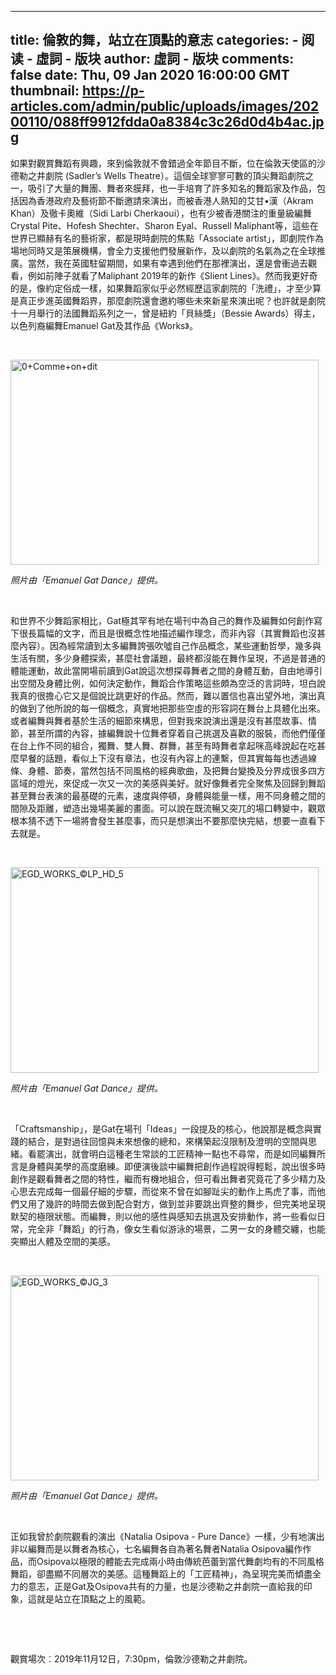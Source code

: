 
---
title: 倫敦的舞，站立在頂點的意志
categories: 
    - 阅读
    - 虛詞 - 版块
author: 虛詞 - 版块
comments: false
date: Thu, 09 Jan 2020 16:00:00 GMT
thumbnail: https://p-articles.com/admin/public/uploads/images/20200110/088ff9912fdda0a8384c3c26d0d4b4ac.jpg
---

<div>   
<p>如果對觀賞舞蹈有興趣，來到倫敦就不會錯過全年節目不斷，位在倫敦天使區的沙德勒之井劇院 (Sadler’s Wells Theatre）。這個全球寥寥可數的頂尖舞蹈劇院之一，吸引了大量的舞團、舞者來膜拜，也一手培育了許多知名的舞蹈家及作品，包括因為香港政府及藝術節不斷邀請來演出，而被香港人熟知的艾甘•漢（Akram Khan）及徹卡奧維（Sidi Larbi Cherkaoui），也有少被香港關注的重量級編舞Crystal Pite、Hofesh Shechter、Sharon Eyal、Russell Maliphant等，這些在世界已顯赫有名的藝術家，都是現時劇院的焦點「Associate artist」，即劇院作為場地同時又是策展機構，會全力支援他們發展新作，及以劇院的名氣為之在全球推廣。當然，我在英國駐留期間，如果有幸遇到他們在那裡演出，還是會衝過去觀看，例如前陣子就看了Maliphant 2019年的新作《Slient Lines》。然而我更好奇的是，像約定俗成一樣，如果舞蹈家似乎必然經歷這家劇院的「洗禮」，才至少算是真正步進英國舞蹈界，那麼劇院還會邀約哪些未來新星來演出呢？也許就是劇院十一月舉行的法國舞蹈系列之一，曾是紐約「貝絲獎」（Bessie Awards）得主，以色列裔編舞Emanuel Gat及其作品《Works》。</p><p><br></p><p><img src="https://p-articles.com/admin/public/uploads/images/20200110/088ff9912fdda0a8384c3c26d0d4b4ac.jpg" alt="0+Comme+on+dit" style="max-width: 100%; width: 493.2px; height: 328.5px;" class referrerpolicy="no-referrer"><br></p><p><i>照片由「Emanuel
Gat Dance」提供。</i></p><p><i><br></i></p><p>和世界不少舞蹈家相比，Gat極其罕有地在場刊中為自己的舞作及編舞如何創作寫下很長篇幅的文字，而且是很概念性地描述編作理念，而非內容（其實舞蹈也沒甚麼內容）。因為經常讀到太多編舞誇張吹噓自己作品概念，某些運動哲學，幾多與生活有關，多少身體探索，甚麼社會議題，最終都沒能在舞作呈現，不過是普通的體能運動，故此當開場前讀到Gat說這次想探尋舞者之間的身體互動，自由地導引出空間及身體比例，如何決定動作，舞蹈合作策略這些頗為空泛的言詞時，坦白說我真的很擔心它又是個說比跳更好的作品。然而，難以置信也喜出望外地，演出真的做到了他所說的每一個概念，真實地把那些空虛的形容詞在舞台上具體化出來。或者編舞與舞者基於生活的細節來構思，但對我來說演出還是沒有甚麼故事、情節，甚至所謂的內容，據編舞說十位舞者穿着自己挑選及喜歡的服裝，而他們僅僅在台上作不同的組合，獨舞、雙人舞、群舞，甚至有時舞者拿起咪高峰說起在吃甚麼早餐的話題，看似上下沒有章法，也沒有內容上的連繫，但其實每每也透過線條、身體、節奏，當然包括不同風格的經典歌曲，及把舞台變換及分界成很多四方區域的燈光，來促成一次又一次的美感與美好。就好像舞者完全聚焦及回歸到舞蹈甚至舞台表演的最基礎的元素，速度與停頓，身體與能量一樣，用不同身體之間的間隙及距離，塑造出幾場美麗的畫面。可以說在既流暢又突兀的場口轉變中，觀眾根本猜不透下一場將會發生甚麼事，而只是想演出不要那麼快完結，想要一直看下去就是。</p><p><br></p><p><img src="https://p-articles.com/admin/public/uploads/images/20200110/7d94b887ba612f7d1558d965805366d3.jpg" alt="EGD_WORKS_©LP_HD_5" style="max-width: 100%; width: 493.2px; height: 328.5px;" class referrerpolicy="no-referrer"><br></p><p><i>照片由「Emanuel
Gat Dance」提供。</i></p><p><i><br></i></p><p>「Craftsmanship」，是Gat在場刊「Ideas」一段提及的核心，他說那是概念與實踐的結合，是對過往回憶與未來想像的總和，來構築起沒限制及澄明的空間與思緒。看罷演出，就會明白這種老生常談的工匠精神一點也不尋常，而是如同編舞所言是身體與美學的高度磨練。即便演後談中編舞把創作過程說得輕鬆，說出很多時創作是觀看舞者之間的特性，繼而有機地組合，但可看出舞者究竟花了多少精力及心思去完成每一個最仔細的步驟，而從來不曾在如腳趾尖的動作上馬虎了事，而他們又用了幾許的時間去做到配合對方，做到並非要跳出齊整的舞步，但完美地呈現默契的極限狀態。而編舞，則以他的感性與感知去挑選及安排動作，將一些看似日常，完全非「舞蹈」的行為，像女生看似游泳的場景，二男一女的身體交纏，也能突顯出人體及空間的美感。</p><p><br></p><p><img src="https://p-articles.com/admin/public/uploads/images/20200110/df86e31e38a8843aba0f45a1aa4b29dd.jpg" alt="EGD_WORKS_©JG_3" style="max-width: 100%; width: 493.2px; height: 328.5px;" class referrerpolicy="no-referrer"><br></p><p><i>照片由「Emanuel
Gat Dance」提供。</i></p><p><i><br></i></p><p>正如我曾於劇院觀看的演出《Natalia Osipova -
Pure Dance》一樣，少有地演出非以編舞而是以舞者為核心，七名編舞各自為著名舞者Natalia Osipova編作作品，而Osipova以極限的體能去完成兩小時由傳統芭蕾到當代舞劇均有的不同風格舞蹈，卻盡顯不同層次的美感。這種舞蹈上的「工匠精神」，為呈現完美而傾盡全力的意志，正是Gat及Osipova共有的力量，也是沙德勒之井劇院一直給我的印象，這就是站立在頂點之上的風範。</p><p><br></p><p><br></p><p></p><p>觀賞場次︰2019年11月12日，7:30pm，倫敦沙德勒之井劇院。</p><p><br></p>  
</div>
            